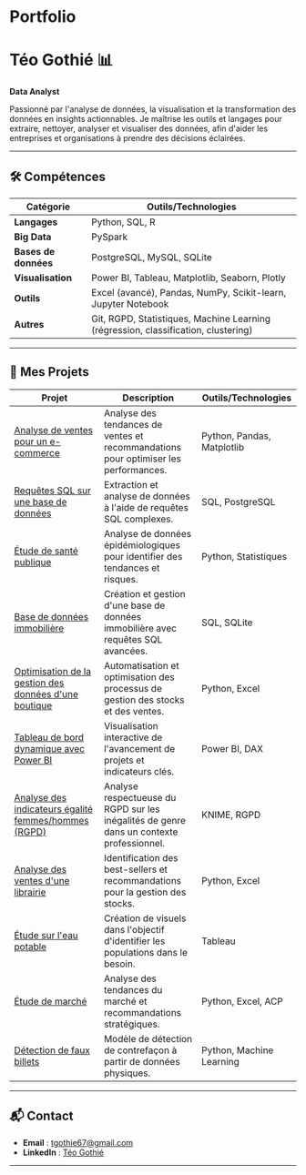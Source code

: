 # Portfolio

# Téo Gothié 📊
**Data Analyst**

Passionné par l'analyse de données, la visualisation et la transformation des données en insights actionnables. Je maîtrise les outils et langages pour extraire, nettoyer, analyser et visualiser des données, afin d'aider les entreprises et organisations à prendre des décisions éclairées.

---

## 🛠 Compétences
| Catégorie          | Outils/Technologies                                                                 |
|--------------------|------------------------------------------------------------------------------------|
| **Langages**       | Python, SQL, R                                                                     |
| **Big Data**       | PySpark                                                                            |
| **Bases de données** | PostgreSQL, MySQL, SQLite                                                       |
| **Visualisation**  | Power BI, Tableau, Matplotlib, Seaborn, Plotly                                    |
| **Outils**         | Excel (avancé), Pandas, NumPy, Scikit-learn, Jupyter Notebook                     |
| **Autres**         | Git, RGPD, Statistiques, Machine Learning (régression, classification, clustering) |

---

## 📂 Mes Projets

<custom-element data-json="%7B%22type%22%3A%22table-metadata%22%2C%22attributes%22%3A%7B%22title%22%3A%22Projets%22%7D%7D" />

| Projet                                                                 | Description                                                                                     | Outils/Technologies          |
|------------------------------------------------------------------------|-------------------------------------------------------------------------------------------------|-------------------------------|
| [Analyse de ventes pour un e-commerce](https://drive.google.com/drive/folders/1VACGxniuCq4z_G8TeP8CN8swvN0Wr1so?usp=drive_link)                              | Analyse des tendances de ventes et recommandations pour optimiser les performances.              | Python, Pandas, Matplotlib   |
| [Requêtes SQL sur une base de données](https://drive.google.com/drive/folders/1CaCtGBM0tsNI7wX-xWWRy6nvjWye1Uc3?usp=drive_link)                              | Extraction et analyse de données à l'aide de requêtes SQL complexes.                           | SQL, PostgreSQL              |
| [Étude de santé publique](https://drive.google.com/drive/folders/1_EwRRFQjnb-3gI2P2QxVeYyjyd28ffoR?usp=drive_link)                                          | Analyse de données épidémiologiques pour identifier des tendances et risques.                   | Python, Statistiques       |
| [Base de données immobilière](https://drive.google.com/drive/folders/1WUgBg43VCnNasfPVX_tePZdSKBQgrY4c?usp=drive_link)                                      | Création et gestion d'une base de données immobilière avec requêtes SQL avancées.              | SQL, SQLite                   |
| [Optimisation de la gestion des données d'une boutique](https://drive.google.com/drive/folders/11vIgzdlaHPbFIYEX_aiOVVMDofuS_gTH?usp=drive_link)            | Automatisation et optimisation des processus de gestion des stocks et des ventes.              | Python, Excel              |
| [Tableau de bord dynamique avec Power BI](https://drive.google.com/drive/folders/1G8laHz7JZR-rkP-lQTbBMEGJS0fe_Zxn?usp=drive_link)                           | Visualisation interactive de l'avancement de projets et indicateurs clés.                      | Power BI, DAX                 |
| [Analyse des indicateurs égalité femmes/hommes (RGPD)](https://drive.google.com/drive/folders/1dMs-nMChCN03pQf7H5J3URSqaCg1N2Ki?usp=drive_link)              | Analyse respectueuse du RGPD sur les inégalités de genre dans un contexte professionnel.       | KNIME, RGPD          |
| [Analyse des ventes d'une librairie](https://drive.google.com/drive/folders/1kv3lUQqaSF89Ld_8qOVclImyajxtNnJk?usp=drive_link)                                | Identification des best-sellers et recommandations pour la gestion des stocks.                 | Python, Excel      |
| [Étude sur l'eau potable](https://drive.google.com/drive/folders/1OVWlRdigqWUQdSkjrHljS238p774GdN3?usp=drive_link)                                           | Création de visuels dans l'objectif d'identifier les populations dans le besoin.               | Tableau       |
| [Étude de marché](https://drive.google.com/drive/folders/1pdY6ZD1gaT7kD11uMHWhhVn62Si6VDeD?usp=drive_link)                                                   | Analyse des tendances du marché et recommandations stratégiques.                               | Python, Excel, ACP              |
| [Détection de faux billets](https://drive.google.com/drive/folders/1ieXfPo3jv28T4CKOY6C0M9cHQwwbBtqU?usp=drive_link)                                         | Modèle de détection de contrefaçon à partir de données physiques.                              | Python, Machine Learning       |


---

## 📬 Contact
- **Email** : [tgothie67@gmail.com](mailto\:tgothie67@gmail.com)
- **LinkedIn** : [Téo Gothié](https://www.linkedin.com/in/téo-gothié-747b4318a/)

---
